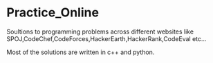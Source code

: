 # Practice_Online

Soultions to programming problems across different websites like SPOJ,CodeChef,CodeForces,HackerEarth,HackerRank,CodeEval etc...

Most of the solutions are written in c++ and python.


